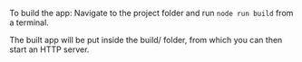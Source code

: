 To build the app:
Navigate to the project folder and run `node run build` from a terminal.

The built app will be put inside the build/ folder, from which you can then start an HTTP server.
